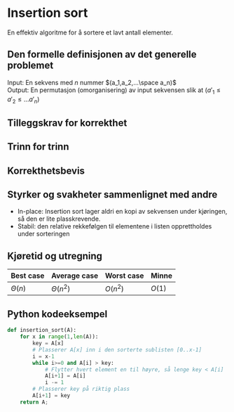 # Insertion sort
<!-- [A8] Forstå Insertion-Sort -->

<!-- 
1. Kjenne den formelle definisjonen av det generelle problemet den løser
2. Kjenne til eventuelle tilleggskrav den stiller for å være korrekt
3. Vite hvordan den oppfører seg; kunne utføre algoritmen, trinn for trinn!
4. Forstå korrekthetsbeviset; hvordan og hvorfor virker algoritmen egentlig?
5. Kjenne til eventuelle styrker eller svakheter, sammenlignet med andre
6. Kjenne kjøretidene under ulike omstendigheter, og forstå utregningen
-->

En effektiv algoritme for å sortere et lavt antall elementer.

## Den formelle definisjonen av det generelle problemet
<!-- Et problem er relasjonen mellom input og output -->
Input: En sekvens med $n$ nummer $(a_1,a_2,...\space a_n)$  
Output: En permutasjon (omorganisering) av input sekvensen slik at $(a'_1 \leq a'_2 \leq ... a'_n)$

## Tilleggskrav for korrekthet
<!-- Korrekhet: algoritmer virker, gir det svaret den skal -->
<!-- Eks: Binary search må ha en sortert liste -->

## Trinn for trinn
<!-- Pseudokode med forklaring -->

## Korrekthetsbevis
<!-- TBA -->

## Styrker og svakheter sammenlignet med andre

- In-place: Insertion sort lager aldri en kopi av sekvensen under kjøringen, så den er lite plasskrevende.
- Stabil: den relative rekkefølgen til elementene i listen opprettholdes under sorteringen

## Kjøretid og utregning

Best case | Average case | Worst case | Minne
---------|----------|---------|---------
| $\Theta(n)$ | $\Theta(n^2)$ | $O(n^2)$ | $O(1)$

## Python kodeeksempel

```python
def insertion_sort(A):
    for x in range(1,len(A)):
        key = A[x]
        # Plasserer A[x] inn i den sorterte sublisten [0..x-1]
        i = x-1
        while i>=0 and A[i] > key:
            # Flytter hvert element en til høyre, så lenge key < A[i]
            A[i+1] = A[i]
            i -= 1
        # Plasserer key på riktig plass
        A[i+1] = key
    return A;
```
